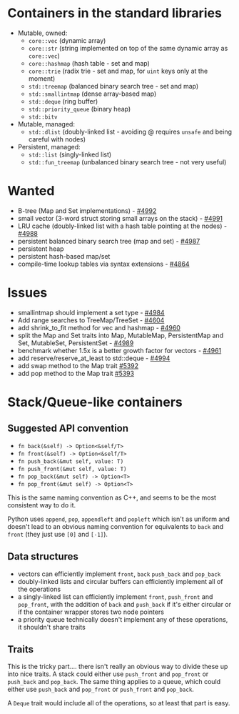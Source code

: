 # Containers in the standard libraries

* Mutable, owned:
    * `core::vec` (dynamic array)
    * `core::str` (string implemented on top of the same dynamic array as `core::vec`)
    * `core::hashmap` (hash table - set and map)
    * `core::trie` (radix trie - set and map, for `uint` keys only at the moment)
    * `std::treemap` (balanced binary search tree - set and map)
    * `std::smallintmap` (dense array-based map)
    * `std::deque` (ring buffer)
    * `std::priority_queue` (binary heap)
    * `std::bitv`
* Mutable, managed:
    * `std::dlist` (doubly-linked list - avoiding @ requires `unsafe` and being careful with nodes)
* Persistent, managed:
    * `std::list` (singly-linked list)
    * `std::fun_treemap` (unbalanced binary search tree - not very useful)

# Wanted

* B-tree (Map and Set implementations) - [#4992](https://github.com/mozilla/rust/issues/4992)
* small vector (3-word struct storing small arrays on the stack) - [#4991](https://github.com/mozilla/rust/issues/4991)
* LRU cache (doubly-linked list with a hash table pointing at the nodes) - [#4988](https://github.com/mozilla/rust/issues/4988)
* persistent balanced binary search tree (map and set) - [#4987](https://github.com/mozilla/rust/issues/4987)
* persistent heap
* persistent hash-based map/set
* compile-time lookup tables via syntax extensions - [#4864](https://github.com/mozilla/rust/issues/4864)

# Issues

* smallintmap should implement a set type - [#4984](https://github.com/mozilla/rust/issues/4984)
* Add range searches to TreeMap/TreeSet - [#4604](https://github.com/mozilla/rust/issues/4604)
* add shrink_to_fit method for vec and hashmap - [#4960](https://github.com/mozilla/rust/issues/4960)
* split the Map and Set traits into Map, MutableMap, PersistentMap and Set, MutableSet, PersistentSet - [#4989](https://github.com/mozilla/rust/issues/4989)
* benchmark whether 1.5x is a better growth factor for vectors - [#4961](https://github.com/mozilla/rust/issues/4961)
* add reserve/reserve_at_least to std::deque - [#4994](https://github.com/mozilla/rust/issues/4994)
* add swap method to the Map trait [#5392](https://github.com/mozilla/rust/issues/5392)
* add pop method to the Map trait [#5393](https://github.com/mozilla/rust/issues/5393)

# Stack/Queue-like containers

## Suggested API convention

* `fn back(&self) -> Option<&self/T>`
* `fn front(&self) -> Option<&self/T>`
* `fn push_back(&mut self, value: T)`
* `fn push_front(&mut self, value: T)`
* `fn pop_back(&mut self) -> Option<T>`
* `fn pop_front(&mut self) -> Option<T>`

This is the same naming convention as C++, and seems to be the most consistent way to do it.

Python uses `append`, `pop`, `appendleft` and `popleft` which isn't as uniform and doesn't lead to an obvious naming convention for equivalents to `back` and `front` (they just use `[0]` and `[-1]`).

## Data structures

* vectors can efficiently implement `front`, `back` `push_back` and `pop_back`
* doubly-linked lists and circular buffers can efficiently implement all of the operations
* a singly-linked list can efficiently implement `front`, `push_front` and `pop_front`, with the addition of `back` and `push_back` if it's either circular or if the container wrapper stores two node pointers
* a priority queue technically doesn't implement any of these operations, it shouldn't share traits

## Traits

This is the tricky part.... there isn't really an obvious way to divide these up into nice traits. A stack could either use `push_front` and `pop_front` or `push_back` and `pop_back`. The same thing applies to a queue, which could either use `push_back` and `pop_front` or `push_front` and `pop_back`.

A `Deque` trait would include all of the operations, so at least that part is easy.